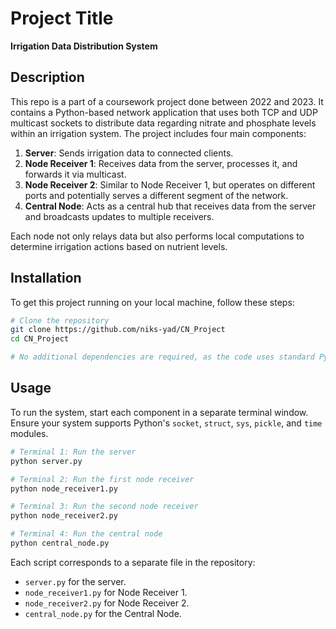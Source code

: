
# Project Title
**Irrigation Data Distribution System**

## Description
This repo is a part of a coursework project done between 2022 and 2023.
It contains a Python-based network application that uses both TCP and UDP multicast sockets to distribute data regarding nitrate and phosphate levels within an irrigation system. The project includes four main components:
1. **Server**: Sends irrigation data to connected clients.
2. **Node Receiver 1**: Receives data from the server, processes it, and forwards it via multicast.
3. **Node Receiver 2**: Similar to Node Receiver 1, but operates on different ports and potentially serves a different segment of the network.
4. **Central Node**: Acts as a central hub that receives data from the server and broadcasts updates to multiple receivers.

Each node not only relays data but also performs local computations to determine irrigation actions based on nutrient levels.

## Installation
To get this project running on your local machine, follow these steps:
```bash
# Clone the repository
git clone https://github.com/niks-yad/CN_Project
cd CN_Project

# No additional dependencies are required, as the code uses standard Python libraries.
```

## Usage
To run the system, start each component in a separate terminal window. Ensure your system supports Python's `socket`, `struct`, `sys`, `pickle`, and `time` modules.

```bash
# Terminal 1: Run the server
python server.py

# Terminal 2: Run the first node receiver
python node_receiver1.py

# Terminal 3: Run the second node receiver
python node_receiver2.py

# Terminal 4: Run the central node
python central_node.py
```

Each script corresponds to a separate file in the repository:
- `server.py` for the server.
- `node_receiver1.py` for Node Receiver 1.
- `node_receiver2.py` for Node Receiver 2.
- `central_node.py` for the Central Node.
